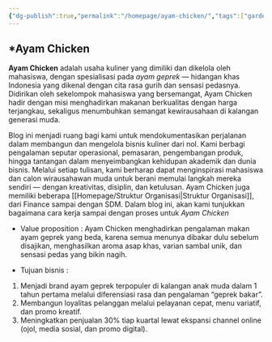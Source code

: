 ```yaml
---
{"dg-publish":true,"permalink":"/homepage/ayam-chicken/","tags":["gardenEntry"]}
---
```


## *Ayam Chicken

**Ayam Chicken** adalah usaha kuliner yang dimiliki dan dikelola oleh mahasiswa, dengan spesialisasi pada _ayam geprek_ — hidangan khas Indonesia yang dikenal dengan cita rasa gurih dan sensasi pedasnya. Didirikan oleh sekelompok mahasiswa yang bersemangat, Ayam Chicken hadir dengan misi menghadirkan makanan berkualitas dengan harga terjangkau, sekaligus menumbuhkan semangat kewirausahaan di kalangan generasi muda.

Blog ini menjadi ruang bagi kami untuk mendokumentasikan perjalanan dalam membangun dan mengelola bisnis kuliner dari nol. Kami berbagi pengalaman seputar operasional, pemasaran, pengembangan produk, hingga tantangan dalam menyeimbangkan kehidupan akademik dan dunia bisnis. Melalui setiap tulisan, kami berharap dapat menginspirasi mahasiswa dan calon wirausahawan muda untuk berani memulai langkah mereka sendiri — dengan kreativitas, disiplin, dan ketulusan. Ayam Chicken juga memiliki beberapa [[Homepage/Struktur Organisasi\|Struktur Organisasi]], dari Finance sampai dengan SDM. Dalam blog ini, akan kami tunjukkan bagaimana cara kerja sampai dengan proses untuk *Ayam Chicken* 


- Value proposition :
 Ayam Chicken menghadirkan pengalaman makan ayam geprek yang beda, karena semua menunya dibakar dulu sebelum disajikan, menghasilkan aroma asap khas, varian sambal unik, dan sensasi pedas yang bikin nagih.

- Tujuan bisnis :
1. Menjadi brand ayam geprek terpopuler di kalangan anak muda dalam 1 tahun pertama melalui diferensiasi rasa dan pengalaman “geprek bakar”.
2. Membangun loyalitas pelanggan melalui pelayanan cepat, menu variatif, dan promo kreatif.
3. Meningkatkan penjualan 30% tiap kuartal lewat ekspansi channel online (ojol, media sosial, dan promo digital).